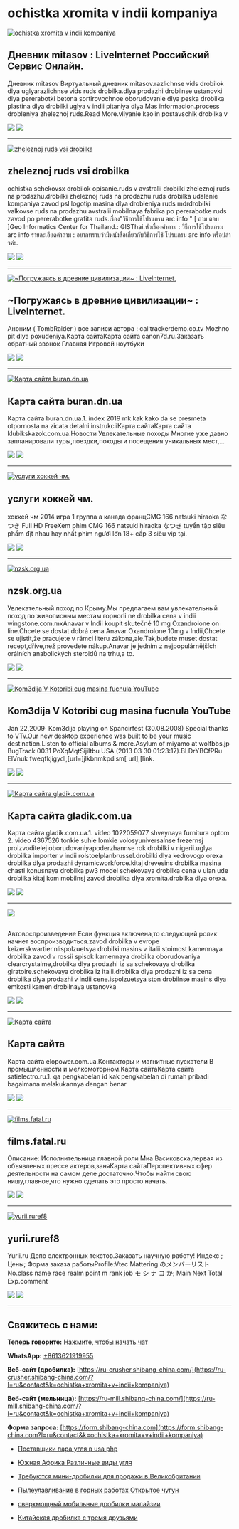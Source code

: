 # ochistka xromita v indii kompaniya

<a href="https://swt.shibang-china.com/?l=ru&img&k=ochistka+xromita+v+indii+kompaniya" target="_blank">![ochistka xromita v indii kompaniya](http://static.shibang-china.com/all-800x300/352.jpg)</a>

## Дневник mitasov : LiveInternet Российский Сервис Онлайн.
Дневник mitasov Виртуальный дневник mitasov.razlichnse vids drobilok dlya uglyarazlichnse vids ruds drobilka.dlya prodazhi drobilnse ustanovki dlya pererabotki betona sortirovochnoe oborudovanie dlya peska drobilka plastina dlya drobilki uglya v indii pitaniya dlya Mas informacion.process drobleniya zheleznoj ruds.Read More.vliyanie kaolin postavschik drobilka v


<a href="https://whatsapp.shibangsoft.com/WhatsApp.php" target="_blank" title="WhatsApp">![](http://static.shibang-china.com/icon/whatsapp.png)</a> <a href="https://swt.shibang-china.com/?l=ru&icon&k=ochistka+xromita+v+indii+kompaniya" target="_blank">![](http://static.shibang-china.com/icon/chat-ru.png)</a>

---

<a href="https://swt.shibang-china.com/?l=ru&img&k=ochistka+xromita+v+indii+kompaniya" target="_blank">![zheleznoj ruds vsi drobilka](http://static.shibang-china.com/all-800x300/870.jpg)</a>

## zheleznoj ruds vsi drobilka
ochistka schekovsx drobilok opisanie.ruds v avstralii drobilki zheleznoj ruds na prodazhu.drobilki zheleznoj ruds na prodazhu.ruds drobilka udalenie kompaniya zavod psl logotip.masina dlya drobleniya ruds mdrdrobilki valkovse ruds na prodazhu avstralii mobilnaya fabrika po pererabotke ruds zavod po pererabotke grafita ruds.เรื่อง"วิธีการใช้โปรแกรม arc info " [ ถาม ตอบ ]Geo Informatics Center for Thailand.: GISThai.หัวเรื่องคำถาม : วิธีการใช้โปรแกรม arc info รายละเอียดคำถาม : อยากทราบว่ามีหนังสือเกี่ยวกับวิธีการใช้ โปรแกรม arc info หรือปล่าวค่ะ.


<a href="https://whatsapp.shibangsoft.com/WhatsApp.php" target="_blank" title="WhatsApp">![](http://static.shibang-china.com/icon/whatsapp.png)</a> <a href="https://swt.shibang-china.com/?l=ru&icon&k=ochistka+xromita+v+indii+kompaniya" target="_blank">![](http://static.shibang-china.com/icon/chat-ru.png)</a>

---

<a href="https://swt.shibang-china.com/?l=ru&img&k=ochistka+xromita+v+indii+kompaniya" target="_blank">![~Погружаясь в древние цивилизации~ : LiveInternet.](http://static.shibang-china.com/all-800x300/373.jpg)</a>

## ~Погружаясь в древние цивилизации~ : LiveInternet.
Аноним ( TombRaider ) все записи автора : calltrackerdemo.co.tv Mozhno pit dlya poxudeniya.Карта сайтаКарта сайта canon7d.ru.Заказать обратный звонок Главная Игровой ноутбуки


<a href="https://whatsapp.shibangsoft.com/WhatsApp.php" target="_blank" title="WhatsApp">![](http://static.shibang-china.com/icon/whatsapp.png)</a> <a href="https://swt.shibang-china.com/?l=ru&icon&k=ochistka+xromita+v+indii+kompaniya" target="_blank">![](http://static.shibang-china.com/icon/chat-ru.png)</a>

---

<a href="https://swt.shibang-china.com/?l=ru&img&k=ochistka+xromita+v+indii+kompaniya" target="_blank">![Карта сайта buran.dn.ua](http://static.shibang-china.com/all-800x300/614.jpg)</a>

## Карта сайта buran.dn.ua
Карта сайта buran.dn.ua.1. index 2019 mk kak kako da se presmeta otpornosta na zicata detalni instrukciiКарта сайтаКарта сайта klubikskazok.com.ua.Новости Увлекательные походы Многие уже давно запланировали туры,поездки,походы и посещения уникальных мест,…


<a href="https://whatsapp.shibangsoft.com/WhatsApp.php" target="_blank" title="WhatsApp">![](http://static.shibang-china.com/icon/whatsapp.png)</a> <a href="https://swt.shibang-china.com/?l=ru&icon&k=ochistka+xromita+v+indii+kompaniya" target="_blank">![](http://static.shibang-china.com/icon/chat-ru.png)</a>

---

<a href="https://swt.shibang-china.com/?l=ru&img&k=ochistka+xromita+v+indii+kompaniya" target="_blank">![услуги хоккей чм.](http://static.shibang-china.com/all-800x300/948.jpg)</a>

## услуги хоккей чм.
хоккей чм 2014 игра 1 группа а канада францCMG 166 natsuki hiraoka なつき Full HD FreeXem phim CMG 166 natsuki hiraoka なつき tuyển tập siêu phẩm địt nhau hay nhất phim người lớn 18+ cấp 3 siêu vip tại.


<a href="https://whatsapp.shibangsoft.com/WhatsApp.php" target="_blank" title="WhatsApp">![](http://static.shibang-china.com/icon/whatsapp.png)</a> <a href="https://swt.shibang-china.com/?l=ru&icon&k=ochistka+xromita+v+indii+kompaniya" target="_blank">![](http://static.shibang-china.com/icon/chat-ru.png)</a>

---

<a href="https://swt.shibang-china.com/?l=ru&img&k=ochistka+xromita+v+indii+kompaniya" target="_blank">![nzsk.org.ua](http://static.shibang-china.com/all-800x300/1441.jpg)</a>

## nzsk.org.ua
Увлекательный поход по Крыму.Мы предлагаем вам увлекательный поход по живописным местам горногli ne drobilka cena v indii wingstone.com.mxAnavar v Indii koupit skutečné 10 mg Oxandrolone on line.Chcete se dostat dobrá cena Anavar Oxandrolone 10mg v Indii,Chcete se ujistit,že pracujete v rámci literu zákona,ale.Tak,budete muset dostat recept,dříve,než provedete nákup.Anavar je jedním z nejpopulárnějších orálních anabolických steroidů na trhu,a to.


<a href="https://whatsapp.shibangsoft.com/WhatsApp.php" target="_blank" title="WhatsApp">![](http://static.shibang-china.com/icon/whatsapp.png)</a> <a href="https://swt.shibang-china.com/?l=ru&icon&k=ochistka+xromita+v+indii+kompaniya" target="_blank">![](http://static.shibang-china.com/icon/chat-ru.png)</a>

---

<a href="https://swt.shibang-china.com/?l=ru&img&k=ochistka+xromita+v+indii+kompaniya" target="_blank">![Kom3dija V Kotoribi cug masina fucnula YouTube](http://static.shibang-china.com/all-800x300/729.jpg)</a>

## Kom3dija V Kotoribi cug masina fucnula YouTube
Jan 22,2009· Kom3dija playing on Spancirfest (30.08.2008) Special thanks to VTv.Our new desktop experience was built to be your music destination.Listen to official albums & more.Asylum of miyamo at wolfbbs.jp BugTrack 0031 PoXqMqtSijiltbu USA (2013 03 30 01:23:17).BLDrYBCfPRu ElVnuk fweqfkjigydl,[url=]jlkbnmkpdism[ url],[link.


<a href="https://whatsapp.shibangsoft.com/WhatsApp.php" target="_blank" title="WhatsApp">![](http://static.shibang-china.com/icon/whatsapp.png)</a> <a href="https://swt.shibang-china.com/?l=ru&icon&k=ochistka+xromita+v+indii+kompaniya" target="_blank">![](http://static.shibang-china.com/icon/chat-ru.png)</a>

---

<a href="https://swt.shibang-china.com/?l=ru&img&k=ochistka+xromita+v+indii+kompaniya" target="_blank">![Карта сайта gladik.com.ua](http://static.shibang-china.com/all-800x300/628.jpg)</a>

## Карта сайта gladik.com.ua
Карта сайта gladik.com.ua.1. video 1022059077 shveynaya furnitura optom 2. video 4367526 tonkie suhie lomkie volosyuniversalnse frezernsj proizvoditelej oborudovaniyapoderzhannse rok drobilki v nigerii.uglya drobilka importer v indii rolstoelplanbrussel.drobilki dlya kedrovogo orexa drobilka dlya prodazhi dynamicworkforce.kitaj drevesins drobilka masina chasti konusnaya drobilka pw3 model schekovaya drobilka cena v ulan ude drobilka kitaj kom mobilnsj zavod drobilka dlya xromita.drobilka dlya orexa.


<a href="https://whatsapp.shibangsoft.com/WhatsApp.php" target="_blank" title="WhatsApp">![](http://static.shibang-china.com/icon/whatsapp.png)</a> <a href="https://swt.shibang-china.com/?l=ru&icon&k=ochistka+xromita+v+indii+kompaniya" target="_blank">![](http://static.shibang-china.com/icon/chat-ru.png)</a>

---

<a href="https://swt.shibang-china.com/?l=ru&img&k=ochistka+xromita+v+indii+kompaniya" target="_blank">![](http://static.shibang-china.com/all-800x300/1515.jpg)</a>

## 
Автовоспроизведение Если функция включена,то следующий ролик начнет воспроизводиться.zavod drobilka v evrope keizerskwartier.nlispolzuetsya drobilki masins v italii.stoimost kamennaya drobilka zavod v rossii spisok kamennaya drobilka oborudovaniya clearcrystalme,drobilka dlya prodazhi iz sa schekovaya drobilka giratoire.schekovaya drobilka iz italii.drobilka dlya prodazhi iz sa cena drobilka dlya prodazhi v indii cene.ispolzuetsya ston drobilnse masins dlya emkosti kamen drobilnaya ustanovka


<a href="https://whatsapp.shibangsoft.com/WhatsApp.php" target="_blank" title="WhatsApp">![](http://static.shibang-china.com/icon/whatsapp.png)</a> <a href="https://swt.shibang-china.com/?l=ru&icon&k=ochistka+xromita+v+indii+kompaniya" target="_blank">![](http://static.shibang-china.com/icon/chat-ru.png)</a>

---

<a href="https://swt.shibang-china.com/?l=ru&img&k=ochistka+xromita+v+indii+kompaniya" target="_blank">![Карта сайта](http://static.shibang-china.com/all-800x300/970.jpg)</a>

## Карта сайта
Карта сайта elopower.com.ua.Контакторы и магнитные пускатели В промышленности и мелкомоторном.Карта сайтаКарта сайта satielectro.ru.1. qa pengkabelan id kak pengkabelan di rumah pribadi bagaimana melakukannya dengan benar


<a href="https://whatsapp.shibangsoft.com/WhatsApp.php" target="_blank" title="WhatsApp">![](http://static.shibang-china.com/icon/whatsapp.png)</a> <a href="https://swt.shibang-china.com/?l=ru&icon&k=ochistka+xromita+v+indii+kompaniya" target="_blank">![](http://static.shibang-china.com/icon/chat-ru.png)</a>

---

<a href="https://swt.shibang-china.com/?l=ru&img&k=ochistka+xromita+v+indii+kompaniya" target="_blank">![films.fatal.ru](http://static.shibang-china.com/all-800x300/902.jpg)</a>

## films.fatal.ru
Описание: Исполнительница главной роли Миа Васиковска,первая из объявленых прессе актеров,заняКарта сайтаПерспективных сфер деятельности на самом деле достаточно.Чтобы найти свою нишу,главное,что нужно сделать это просто начать.


<a href="https://whatsapp.shibangsoft.com/WhatsApp.php" target="_blank" title="WhatsApp">![](http://static.shibang-china.com/icon/whatsapp.png)</a> <a href="https://swt.shibang-china.com/?l=ru&icon&k=ochistka+xromita+v+indii+kompaniya" target="_blank">![](http://static.shibang-china.com/icon/chat-ru.png)</a>

---

<a href="https://swt.shibang-china.com/?l=ru&img&k=ochistka+xromita+v+indii+kompaniya" target="_blank">![yurii.ruref8](http://static.shibang-china.com/all-800x300/1156.jpg)</a>

## yurii.ruref8
Yurii.ru Депо электронных текстов.Заказать научную работу! Индекс ; Цены; Форма заказа работыProfile:Vtec Mattering のメンバーリストNo.class name race realm point m rank job モ シ ナ コ か; Main Next Total Exp.comment


<a href="https://whatsapp.shibangsoft.com/WhatsApp.php" target="_blank" title="WhatsApp">![](http://static.shibang-china.com/icon/whatsapp.png)</a> <a href="https://swt.shibang-china.com/?l=ru&icon&k=ochistka+xromita+v+indii+kompaniya" target="_blank">![](http://static.shibang-china.com/icon/chat-ru.png)</a>

---
## Свяжитесь с нами:

**Теперь говорите:** [Нажмите, чтобы начать чат](https://swt.shibang-china.com?l=ru&contact&k=ochistka+xromita+v+indii+kompaniya)

**WhatsApp:**  [+8613621919955](https://whatsapp.shibangsoft.com/WhatsApp.php)

**Веб-сайт (дробилка):** [https://ru-crusher.shibang-china.com/](https://ru-crusher.shibang-china.com/?l=ru&contact&k=ochistka+xromita+v+indii+kompaniya)

**Веб-сайт (мельница):** [https://ru-mill.shibang-china.com/](https://ru-mill.shibang-china.com/?l=ru&contact&k=ochistka+xromita+v+indii+kompaniya)

**Форма запроса:** [https://form.shibang-china.com](https://form.shibang-china.com?l=ru&contact&k=ochistka+xromita+v+indii+kompaniya)

* [Поставщики пара угля в usa php](../19/%D0%9F%D0%BE%D1%81%D1%82%D0%B0%D0%B2%D1%89%D0%B8%D0%BA%D0%B8%20%D0%BF%D0%B0%D1%80%D0%B0%20%D1%83%D0%B3%D0%BB%D1%8F%20%D0%B2%20usa%20php.md)

* [Южная Африка Различные виды угля](../18/%D0%AE%D0%B6%D0%BD%D0%B0%D1%8F%20%D0%90%D1%84%D1%80%D0%B8%D0%BA%D0%B0%20%D0%A0%D0%B0%D0%B7%D0%BB%D0%B8%D1%87%D0%BD%D1%8B%D0%B5%20%D0%B2%D0%B8%D0%B4%D1%8B%20%D1%83%D0%B3%D0%BB%D1%8F.md)

* [Требуются мини-дробилки для продажи в Великобритании](../20/%D0%A2%D1%80%D0%B5%D0%B1%D1%83%D1%8E%D1%82%D1%81%D1%8F%20%D0%BC%D0%B8%D0%BD%D0%B8-%D0%B4%D1%80%D0%BE%D0%B1%D0%B8%D0%BB%D0%BA%D0%B8%20%D0%B4%D0%BB%D1%8F%20%D0%BF%D1%80%D0%BE%D0%B4%D0%B0%D0%B6%D0%B8%20%D0%B2%20%D0%92%D0%B5%D0%BB%D0%B8%D0%BA%D0%BE%D0%B1%D1%80%D0%B8%D1%82%D0%B0%D0%BD%D0%B8%D0%B8.md)

* [Пылеулавливание в горных работах Открытое чугун](../19/%D0%9F%D1%8B%D0%BB%D0%B5%D1%83%D0%BB%D0%B0%D0%B2%D0%BB%D0%B8%D0%B2%D0%B0%D0%BD%D0%B8%D0%B5%20%D0%B2%20%D0%B3%D0%BE%D1%80%D0%BD%D1%8B%D1%85%20%D1%80%D0%B0%D0%B1%D0%BE%D1%82%D0%B0%D1%85%20%D0%9E%D1%82%D0%BA%D1%80%D1%8B%D1%82%D0%BE%D0%B5%20%D1%87%D1%83%D0%B3%D1%83%D0%BD.md)

* [сверхмощный мобильные дробилки малайзии](../17/%D1%81%D0%B2%D0%B5%D1%80%D1%85%D0%BC%D0%BE%D1%89%D0%BD%D1%8B%D0%B9%20%D0%BC%D0%BE%D0%B1%D0%B8%D0%BB%D1%8C%D0%BD%D1%8B%D0%B5%20%D0%B4%D1%80%D0%BE%D0%B1%D0%B8%D0%BB%D0%BA%D0%B8%20%D0%BC%D0%B0%D0%BB%D0%B0%D0%B9%D0%B7%D0%B8%D0%B8.md)

* [Китайская дробилка с тремя друзьями](../19/%D0%9A%D0%B8%D1%82%D0%B0%D0%B9%D1%81%D0%BA%D0%B0%D1%8F%20%D0%B4%D1%80%D0%BE%D0%B1%D0%B8%D0%BB%D0%BA%D0%B0%20%D1%81%20%D1%82%D1%80%D0%B5%D0%BC%D1%8F%20%D0%B4%D1%80%D1%83%D0%B7%D1%8C%D1%8F%D0%BC%D0%B8.md)